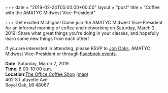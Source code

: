 +++
date = "2019-02-24T05:00:00+00:00"
layout = "post"
title = "Coffee with the AMATYC Midwest Vice-President"

+++
Get excited Michigan! Come join the AMATYC Midwest Vice-President for an informal morning of coffee and networking on Saturday, March 2, 2019! Share what great things you're doing in your classes, and hopefully learn some new things from each other!

If you are interested in attending, please RSVP to [Jon Oaks](mailto://jonnyoaks@gmail.com), AMATYC Midwest Vice-President or through [Facebook events](https://www.facebook.com/events/657861614612004/).

**Date**: Saturday, March 2, 2019<br/>
**Time**: 8:00-10:00 a.m.<br/>
**Location**:[The Office Coffee Shop](http://www.theofficecoffeeshop.com) ([map](https://www.google.com/maps/place/The+Office+Coffee+Shop/@42.4870626,-83.1501456,17z/data=!3m1!4b1!4m5!3m4!1s0x8824cf4139dacc97:0x9e6aa8575493c407!8m2!3d42.4870626!4d-83.1479569))<br/>
402 S Lafayette Ave<br/>
Royal Oak, MI  48067